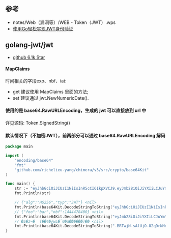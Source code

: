 ## 参考
- notes/Web（漏洞等）/WEB - Token（JWT）.wps
- [使用Go轻松实现JWT身份验证](https://mp.weixin.qq.com/s/mmeVZnrYzYPukdatjZ9Ydg)

## golang-jwt/jwt
- [github 6.1k Star](https://github.com/golang-jwt/jwt)

#### MapClaims
时间相关的字段exp、nbf、iat: 
- get 建议使用 MapClaims 里面的方法; 
- set 建议通过 jwt.NewNumericDate().

#### 使用的是 base64.RawURLEncoding，生成的 jwt 可以直接放到 url 中
详见源码: Token.SignedString()

#### 默认情况下（不加密JWT），前两部分可以通过 base64.RawURLEncoding 解码
```go
package main

import (
	"encoding/base64"
	"fmt"
	"github.com/richelieu-yang/chimera/v3/src/crypto/base64Kit"
)

func main() {
	str := "eyJhbGciOiJIUzI1NiIsInR5cCI6IkpXVCJ9.eyJmb28iOiJiYXIiLCJuYmYiOjE0NDQ0Nzg0MDB9.-BRTwjN-sAlUjO-82qDrNHdMtGAwgWH05PrN49Ep_sU"
	fmt.Println(str)

	// {"alg":"HS256","typ":"JWT"} <nil>
	fmt.Println(base64Kit.DecodeStringToString("eyJhbGciOiJIUzI1NiIsInR5cCI6IkpXVCJ9", base64Kit.WithEncoding(base64.RawURLEncoding)))
	// {"foo":"bar","nbf":1444478400} <nil>
	fmt.Println(base64Kit.DecodeStringToString("eyJmb28iOiJiYXIiLCJuYmYiOjE0NDQ0Nzg0MDB9", base64Kit.WithEncoding(base64.RawURLEncoding)))
	// �S�3~�  T��ڠ�4wL�`0�a������)�� <nil>
	fmt.Println(base64Kit.DecodeStringToString("-BRTwjN-sAlUjO-82qDrNHdMtGAwgWH05PrN49Ep_sU", base64Kit.WithEncoding(base64.RawURLEncoding)))
}
```


